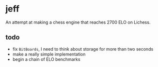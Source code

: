 # jeff

An attempt at making a chess engine that reaches 2700 ELO on Lichess.

## todo

* fix `BitBoards`, I need to think about storage for more than two seconds
* make a really simple implementation
* begin a chain of ELO benchmarks
